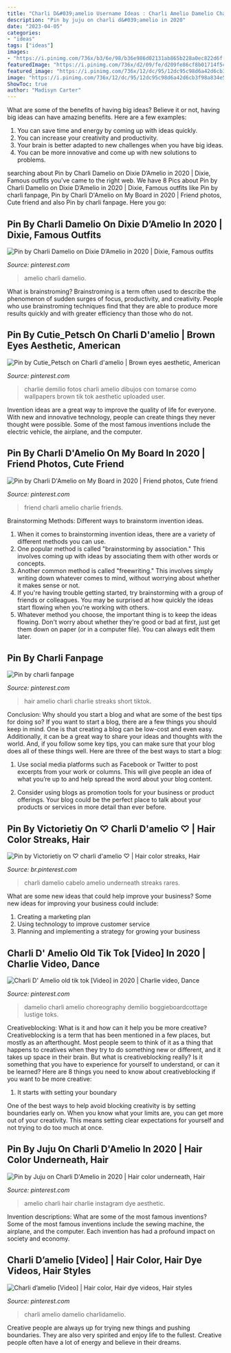 ```yaml
---
title: "Charli D&#039;amelio Username Ideas : Charli Amelio Damelio Charlidamelio"
description: "Pin by juju on charli d&#039;amelio in 2020"
date: "2023-04-05"
categories:
- "ideas"
tags: ["ideas"]
images:
- "https://i.pinimg.com/736x/b3/6e/98/b36e986d02131ab865b228a0ec822d6f.jpg"
featuredImage: "https://i.pinimg.com/736x/d2/09/fe/d209fe86cf8b01714f5cb9829a4bc951.jpg"
featured_image: "https://i.pinimg.com/736x/12/dc/95/12dc95c98d6a42d6cb3f98a834e50dd8.jpg"
image: "https://i.pinimg.com/736x/12/dc/95/12dc95c98d6a42d6cb3f98a834e50dd8.jpg"
ShowToc: true
author: "Madisyn Carter"
---
```



What are some of the benefits of having big ideas?
Believe it or not, having big ideas can have amazing benefits. Here are a few examples: 
1. You can save time and energy by coming up with ideas quickly.
2. You can increase your creativity and productivity. 
3. Your brain is better adapted to new challenges when you have big ideas.
4. You can be more innovative and come up with new solutions to problems.

	

		
searching about Pin by Charli Damelio on Dixie D’Amelio in 2020 | Dixie, Famous outfits you've came to the right web. We have 8 Pics about Pin by Charli Damelio on Dixie D’Amelio in 2020 | Dixie, Famous outfits like Pin by charli fanpage, Pin by Charli D&#039;Amelio on My Board in 2020 | Friend photos, Cute friend and also Pin by charli fanpage. Here you go:
		
    
## Pin By Charli Damelio On Dixie D’Amelio In 2020 | Dixie, Famous Outfits

<img loading=lazy src="https://i.pinimg.com/736x/b9/25/1a/b9251abd9402bb130eddc7338d0cf603.jpg" onerror="this.onerror=null;this.src='https://tse2.mm.bing.net/th?id=OIP.nyi1XFfglGWtobZNpAaTpwHaJQ&amp;pid=15.1';" alt="Pin by Charli Damelio on Dixie D’Amelio in 2020 | Dixie, Famous outfits">

_Source: pinterest.com_

>amelio charli damelio. 

	

What is brainstroming?
Brainstroming is a term often used to describe the phenomenon of sudden surges of focus, productivity, and creativity. People who use brainstroming techniques find that they are able to produce more results quickly and with greater efficiency than those who do not.

    
## Pin By Cutie_Petsch On Charli D&#039;amelio | Brown Eyes Aesthetic, American

<img loading=lazy src="https://i.pinimg.com/736x/ec/d0/4d/ecd04dbb88b89516474aff3716b4c22f.jpg" onerror="this.onerror=null;this.src='https://tse1.mm.bing.net/th?id=OIP.mZ_vmWnG29TLcMEI2-KbPgHaIj&amp;pid=15.1';" alt="Pin by Cutie_Petsch on Charli d&#039;amelio | Brown eyes aesthetic, American">

_Source: pinterest.com_

>charlie demilio fotos charli amelio dibujos con tomarse como wallpapers brown tik tok aesthetic uploaded user. 

	

Invention ideas are a great way to improve the quality of life for everyone. With new and innovative technology, people can create things they never thought were possible. Some of the most famous inventions include the electric vehicle, the airplane, and the computer.

    
## Pin By Charli D&#039;Amelio On My Board In 2020 | Friend Photos, Cute Friend

<img loading=lazy src="https://i.pinimg.com/736x/d2/09/fe/d209fe86cf8b01714f5cb9829a4bc951.jpg" onerror="this.onerror=null;this.src='https://tse1.mm.bing.net/th?id=OIP.apK0yByWybntWyodJ885BQHaHa&amp;pid=15.1';" alt="Pin by Charli D&#039;Amelio on My Board in 2020 | Friend photos, Cute friend">

_Source: pinterest.com_

>friend charli amelio charlie friends. 

	

Brainstorming Methods: Different ways to brainstorm invention ideas.
1. When it comes to brainstorming invention ideas, there are a variety of different methods you can use.
2. One popular method is called "brainstorming by association." This involves coming up with ideas by associating them with other words or concepts.
3. Another common method is called "freewriting." This involves simply writing down whatever comes to mind, without worrying about whether it makes sense or not.
4. If you're having trouble getting started, try brainstorming with a group of friends or colleagues. You may be surprised at how quickly the ideas start flowing when you're working with others.
5. Whatever method you choose, the important thing is to keep the ideas flowing. Don't worry about whether they're good or bad at first, just get them down on paper (or in a computer file). You can always edit them later.

    
## Pin By Charli Fanpage

<img loading=lazy src="https://i.pinimg.com/736x/b3/6e/98/b36e986d02131ab865b228a0ec822d6f.jpg" onerror="this.onerror=null;this.src='https://tse3.mm.bing.net/th?id=OIP.okPaxYWc0N9UWhuICHxCawHaND&amp;pid=15.1';" alt="Pin by charli fanpage">

_Source: pinterest.com_

>hair amelio charli charlie streaks short tiktok. 

	

Conclusion: Why should you start a blog and what are some of the best tips for doing so?
If you want to start a blog, there are a few things you should keep in mind. One is that creating a blog can be low-cost and even easy. Additionally, it can be a great way to share your ideas and thoughts with the world. And, if you follow some key tips, you can make sure that your blog does all of these things well. Here are three of the best ways to start a blog:
1. Use social media platforms such as Facebook or Twitter to post excerpts from your work or columns. This will give people an idea of what you’re up to and help spread the word about your blog content.

2. Consider using blogs as promotion tools for your business or product offerings. Your blog could be the perfect place to talk about your products or services in more detail than ever before.

    
## Pin By Victorietiy On ♡ Charli D&#039;amelio ♡ | Hair Color Streaks, Hair

<img loading=lazy src="https://i.pinimg.com/736x/f8/d8/55/f8d855b776be4810c8db0a4bbeeff7e7.jpg" onerror="this.onerror=null;this.src='https://tse1.mm.bing.net/th?id=OIP._KyUl_Htd7ArrTLAKCO60gHaNM&amp;pid=15.1';" alt="Pin by Victorietiy on ♡ charli d&#039;amelio ♡ | Hair color streaks, Hair">

_Source: br.pinterest.com_

>charli damelio cabelo amelio underneath streaks rares. 

	

What are some new ideas that could help improve your business?
Some new ideas for improving your business could include: 
1. Creating a marketing plan 
2. Using technology to improve customer service 
3. Planning and implementing a strategy for growing your business 

    
## Charli D&#039; Amelio Old Tik Tok [Video] In 2020 | Charlie Video, Dance

<img loading=lazy src="https://i.pinimg.com/736x/e8/46/f4/e846f462c97e158fcee0fbd6286c9912.jpg" onerror="this.onerror=null;this.src='https://tse2.mm.bing.net/th?id=OIP.ei5N0YQk4klr0qWUXajc0gAAAA&amp;pid=15.1';" alt="Charli D&#039; Amelio old tik tok [Video] in 2020 | Charlie video, Dance">

_Source: pinterest.com_

>damelio charli amelio choreography demilio boggieboardcottage lustige toks. 

	

Creativeblocking: What is it and how can it help you be more creative?
Creativeblocking is a term that has been mentioned in a few places, but mostly as an afterthought. Most people seem to think of it as a thing that happens to creatives when they try to do something new or different, and it takes up space in their brain. But what is creativeblocking really? Is it something that you have to experience for yourself to understand, or can it be learned? Here are 8 things you need to know about creativeblocking if you want to be more creative: 
1) It starts with setting your boundary

One of the best ways to help avoid blocking creativity is by setting boundaries early on. When you know what your limits are, you can get more out of your creativity. This means setting clear expectations for yourself and not trying to do too much at once.

    
## Pin By Juju On Charli D&#039;Amelio In 2020 | Hair Color Underneath, Hair

<img loading=lazy src="https://i.pinimg.com/736x/12/dc/95/12dc95c98d6a42d6cb3f98a834e50dd8.jpg" onerror="this.onerror=null;this.src='https://tse2.mm.bing.net/th?id=OIP.LRD4zEm443uEBRfLBQ8b4QHaNA&amp;pid=15.1';" alt="Pin by Juju on Charli D&#039;Amelio in 2020 | Hair color underneath, Hair">

_Source: pinterest.com_

>amelio charli hair charlie instagram dye aesthetic. 

	

Invention descriptions: What are some of the most famous inventions?
Some of the most famous inventions include the sewing machine, the airplane, and the computer. Each invention has had a profound impact on society and economy.

    
## Charli D’amelio [Video] | Hair Color, Hair Dye Videos, Hair Styles

<img loading=lazy src="https://i.pinimg.com/736x/f4/bb/84/f4bb8428c37fb1f43be0c2baa291ec87.jpg" onerror="this.onerror=null;this.src='https://tse1.mm.bing.net/th?id=OIP.A-iPuEs9cmznXrZFr2XG9AHaNK&amp;pid=15.1';" alt="Charli d’amelio [Video] | Hair color, Hair dye videos, Hair styles">

_Source: pinterest.com_

>charli amelio damelio charlidamelio. 

	

Creative people are always up for trying new things and pushing boundaries. They are also very spirited and enjoy life to the fullest. Creative people often have a lot of energy and believe in their dreams.

